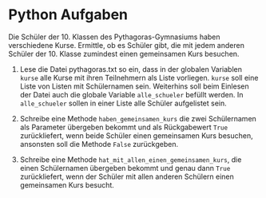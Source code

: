 # Python Aufgaben

Die Schüler der 10. Klassen des Pythagoras-Gymnasiums haben verschiedene Kurse.
Ermittle, ob es Schüler gibt, die mit jedem anderen Schüler
der 10. Klasse zumindest einen gemeinsamen Kurs besuchen.


1. Lese die Datei pythagoras.txt so ein, dass in der globalen Variablen `kurse` 
alle Kurse mit ihren Teilnehmern als Liste vorliegen. `kurse` soll eine Liste
von Listen mit Schülernamen sein. Weiterhins soll beim Einlesen der Datei
auch die globale Variable `alle_schueler` befüllt werden. In `alle_schueler` 
sollen in einer Liste alle Schüler aufgelistet sein.

2. Schreibe eine Methode `haben_gemeinsamen_kurs` die zwei Schülernamen
als Parameter übergeben bekommt und als Rückgabewert `True` zurückliefert,
wenn beide Schüler einen gemeinsamen Kurs besuchen, ansonsten soll die
Methode `False` zurückgeben.

3. Schreibe eine Methode `hat_mit_allen_einen_gemeinsamen_kurs`, die einen
Schülernamen übergeben bekommt und genau dann `True` zurückliefert, wenn
der Schüler mit allen anderen Schülern einen gemeinsamen Kurs besucht.
